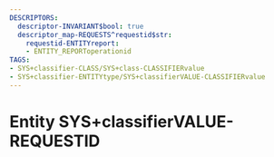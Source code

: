 ```yaml
---
DESCRIPTORS:
  descriptor-INVARIANT$bool: true
  descriptor_map-REQUESTS^requestid$str:
    requestid-ENTITYreport:
    - ENTITY_REPORToperationid
TAGS:
- SYS+classifier-CLASS/SYS+class-CLASSIFIERvalue
- SYS+classifier-ENTITYtype/SYS+classifierVALUE-CLASSIFIERvalue
---
```

# Entity SYS+classifierVALUE-REQUESTID

